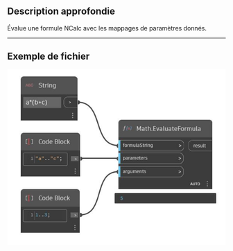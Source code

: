 ## Description approfondie
Évalue une formule NCalc avec les mappages de paramètres donnés.
___
## Exemple de fichier

![EvaluateFormula](./DSCore.Math.EvaluateFormula_img.jpg)

